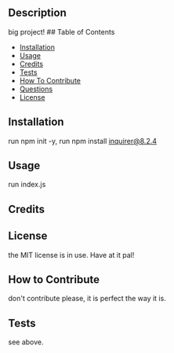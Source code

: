 ## Description
big project!
    ## Table of Contents
- [Installation](#installation)
- [Usage](#usage)
- [Credits](#credits)
- [Tests](#tests)
- [How To Contribute](#contribution)
- [Questions](#questions)
- [License](#license)
## Installation
run npm init -y, run npm install inquirer@8.2.4
## Usage
run index.js
## Credits

## License
the MIT license is in use. Have at it pal!

## How to Contribute
don't contribute please, it is perfect the way it is.
## Tests
see above.